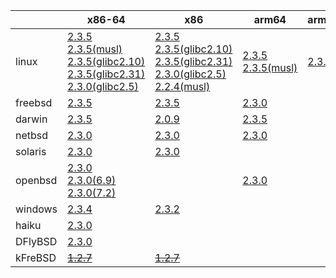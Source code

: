 ||x86-64|x86|arm64|armhf|ppc|armel|sparc|mipsbe|alpha|mipsel|ppc64le|
| --- | --- | --- | --- | --- | --- | --- | --- | --- | --- | --- | --- |
|linux|[2.3.5](https://github.com/roswell/sbcl_bin/releases/download/2.3.5/sbcl-2.3.5-x86-64-linux-binary.tar.bz2)<br />[2.3.5(musl)](https://github.com/roswell/sbcl_bin/releases/download/2.3.5/sbcl-2.3.5-x86-64-linux-musl-binary.tar.bz2)<br />[2.3.5(glibc2.10)](https://github.com/roswell/sbcl_bin/releases/download/2.3.5/sbcl-2.3.5-x86-64-linux-glibc2.10-binary.tar.bz2)<br />[2.3.5(glibc2.31)](https://github.com/roswell/sbcl_bin/releases/download/2.3.5/sbcl-2.3.5-x86-64-linux-glibc2.31-binary.tar.bz2)<br />[2.3.0(glibc2.5)](https://github.com/roswell/sbcl_bin/releases/download/2.3.0/sbcl-2.3.0-x86-64-linux-glibc2.5-binary.tar.bz2)<br />|[2.3.5](https://github.com/roswell/sbcl_bin/releases/download/2.3.5/sbcl-2.3.5-x86-linux-binary.tar.bz2)<br />[2.3.5(glibc2.10)](https://github.com/roswell/sbcl_bin/releases/download/2.3.5/sbcl-2.3.5-x86-linux-glibc2.10-binary.tar.bz2)<br />[2.3.5(glibc2.31)](https://github.com/roswell/sbcl_bin/releases/download/2.3.5/sbcl-2.3.5-x86-linux-glibc2.31-binary.tar.bz2)<br />[2.3.0(glibc2.5)](https://github.com/roswell/sbcl_bin/releases/download/2.3.0/sbcl-2.3.0-x86-linux-glibc2.5-binary.tar.bz2)<br />[2.2.4(musl)](https://github.com/roswell/sbcl_bin/releases/download/2.2.4/sbcl-2.2.4-x86-linux-musl-binary.tar.bz2)<br />|[2.3.5](https://github.com/roswell/sbcl_bin/releases/download/2.3.5/sbcl-2.3.5-arm64-linux-binary.tar.bz2)<br />[2.3.5(musl)](https://github.com/roswell/sbcl_bin/releases/download/2.3.5/sbcl-2.3.5-arm64-linux-musl-binary.tar.bz2)<br />|[2.3.5](https://github.com/roswell/sbcl_bin/releases/download/2.3.5/sbcl-2.3.5-armhf-linux-binary.tar.bz2)<br />|[2.3.0](https://github.com/roswell/sbcl_bin/releases/download/2.3.0/sbcl-2.3.0-ppc-linux-binary.tar.bz2)<br />|[2.3.0](https://github.com/roswell/sbcl_bin/releases/download/2.3.0/sbcl-2.3.0-armel-linux-binary.tar.bz2)<br />|~~[1.0.28](https://github.com/roswell/sbcl_bin/releases/download/1.0.28/sbcl-1.0.28-sparc-linux-binary.tar.bz2)~~<br />|~~[1.0.23](https://github.com/roswell/sbcl_bin/releases/download/1.0.23/sbcl-1.0.23-mips-linux-binary.tar.bz2)~~<br />|~~[1.0.28](https://github.com/roswell/sbcl_bin/releases/download/1.0.28/sbcl-1.0.28-alpha-linux-binary.tar.bz2)~~<br />|~~[1.0.28](https://github.com/roswell/sbcl_bin/releases/download/1.0.28/sbcl-1.0.28-mipsel-linux-binary.tar.bz2)~~<br />|~~[1.5.8](https://github.com/roswell/sbcl_bin/releases/download/1.5.8/sbcl-1.5.8-ppc64le-linux-binary.tar.bz2)~~<br />|
|freebsd|[2.3.5](https://github.com/roswell/sbcl_bin/releases/download/2.3.5/sbcl-2.3.5-x86-64-freebsd-binary.tar.bz2)<br />|[2.3.5](https://github.com/roswell/sbcl_bin/releases/download/2.3.5/sbcl-2.3.5-x86-freebsd-binary.tar.bz2)<br />|[2.3.0](https://github.com/roswell/sbcl_bin/releases/download/2.3.0/sbcl-2.3.0-arm64-freebsd-binary.tar.bz2)<br />|||||||||
|darwin|[2.3.5](https://github.com/roswell/sbcl_bin/releases/download/2.3.5/sbcl-2.3.5-x86-64-darwin-binary.tar.bz2)<br />|[2.0.9](https://github.com/roswell/sbcl_bin/releases/download/2.0.9/sbcl-2.0.9-x86-darwin-binary.tar.bz2)<br />|[2.3.5](https://github.com/roswell/sbcl_bin/releases/download/2.3.5/sbcl-2.3.5-arm64-darwin-binary.tar.bz2)<br />||~~[1.0.47](https://github.com/roswell/sbcl_bin/releases/download/1.0.47/sbcl-1.0.47-powerpc-darwin-binary.tar.bz2)~~<br />|||||||
|netbsd|[2.3.0](https://github.com/roswell/sbcl_bin/releases/download/2.3.0/sbcl-2.3.0-x86-64-netbsd-binary.tar.bz2)<br />|[2.3.0](https://github.com/roswell/sbcl_bin/releases/download/2.3.0/sbcl-2.3.0-x86-netbsd-binary.tar.bz2)<br />|[2.3.0](https://github.com/roswell/sbcl_bin/releases/download/2.3.0/sbcl-2.3.0-arm64-netbsd-binary.tar.bz2)<br />||~~[1.0.23](https://github.com/roswell/sbcl_bin/releases/download/1.0.23/sbcl-1.0.23-powerpc-netbsd-binary.tar.bz2)~~<br />|||||||
|solaris|[2.3.0](https://github.com/roswell/sbcl_bin/releases/download/2.3.0/sbcl-2.3.0-x86-64-solaris-binary.tar.bz2)<br />|[2.3.0](https://github.com/roswell/sbcl_bin/releases/download/2.3.0/sbcl-2.3.0-x86-solaris-binary.tar.bz2)<br />|||||[2.0.4](https://github.com/roswell/sbcl_bin/releases/download/2.0.4/sbcl-2.0.4-sparc-solaris-binary.tar.bz2)<br />|||||
|openbsd|[2.3.0](https://github.com/roswell/sbcl_bin/releases/download/2.3.0/sbcl-2.3.0-x86-64-openbsd-binary.tar.bz2)<br />[2.3.0(6.9)](https://github.com/roswell/sbcl_bin/releases/download/2.3.0/sbcl-2.3.0-x86-64-openbsd-6.9-binary.tar.bz2)<br />[2.3.0(7.2)](https://github.com/roswell/sbcl_bin/releases/download/2.3.0/sbcl-2.3.0-x86-64-openbsd-7.2-binary.tar.bz2)<br />||[2.3.0](https://github.com/roswell/sbcl_bin/releases/download/2.3.0/sbcl-2.3.0-arm64-openbsd-binary.tar.bz2)<br />|||||||||
|windows|[2.3.4](https://github.com/roswell/sbcl_bin/releases/download/2.3.4/sbcl-2.3.4-x86-64-windows-binary.msi)<br />|[2.3.2](https://github.com/roswell/sbcl_bin/releases/download/2.3.2/sbcl-2.3.2-x86-windows-binary.msi)<br />||||||||||
|haiku|[2.3.0](https://github.com/roswell/sbcl_bin/releases/download/2.3.0/sbcl-2.3.0-x86-64-haiku-binary.tar.bz2)<br />|||||||||||
|DFlyBSD|[2.3.0](https://github.com/roswell/sbcl_bin/releases/download/2.3.0/sbcl-2.3.0-x86-64-DFlyBSD-binary.tar.bz2)<br />|||||||||||
|kFreBSD|~~[1.2.7](https://github.com/roswell/sbcl_bin/releases/download/1.2.7/sbcl-1.2.7-x86-64-debian-kfreebsd-binary.tar.bz2)~~<br />|~~[1.2.7](https://github.com/roswell/sbcl_bin/releases/download/1.2.7/sbcl-1.2.7-x86-debian-kfreebsd-binary.tar.bz2)~~<br />||||||||||
